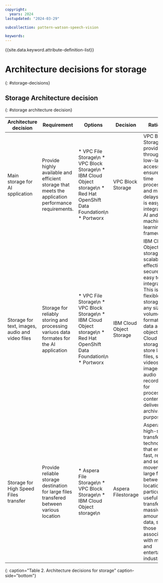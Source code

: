 ```yaml
---
copyright:
  years: 2024
lastupdated: "2024-03-29"

subcollection: pattern-watson-speech-vision

keywords:
---
```

{{site.data.keyword.attribute-definition-list}}

# Architecture decisions for storage

{: #storage-decisions}

## Storage Architecture decision

{: #storage architecture decision}

| Architecture decision                                                           | Requirement                                  | Options     | Decision    | Rationale                                                                                                  |
| ------------------------------------------------------------------------------- | -------------------------------------------- | ----------- | ----------- | ---------------------------------------------------------------------------------------------------------- |
| Main storage for AI spplication | Provide highly available and efficient storage that meets the application performance requirements. | * VPC File Storage\n * VPC Block Storage\n * IBM Cloud Object storage\n * Red Hat OpenShift Data Foundation\n * Portworx | VPC Block Storage | VPC Block Storage provides high throughput, low-latency access to ensure real-time processing and minimize delays. This is easy to integrate with AI and machine learning (ML) frameworks. |
| Storage for text, images, audio and video files | Storage for reliably storing and processing variuos data formates for the AI application | * VPC File Storage\n * VPC Block Storage\n * IBM Cloud Object storage\n * Red Hat OpenShift Data Foundation\n * Portworx | IBM Cloud Object Storage | IBM Cloud Object storage is a scalable, cost effective, secure and easy to integrate. This is flexible to storage the any size, volume or formate of data as objects. IBM Cloud Object storage can store large files, such as videos, images, and audio recordings, for processing, content delivery or archival purposes.|
|Storage for High Speed Files transfer|Provide reliable storage destination for large files transfered between various location |* Aspera File Storage\n * VPC Block Storage\n * IBM Cloud Object storage\n| Aspera Filestorage | Aspera is a high-speed transfer technology that enables fast, reliable, and secure movement of large files between locations. It's particularly useful for transferring massive amounts of data, such as those associated with media and entertainment industries.|
{: caption="Table 2. Architecture decisions for storage" caption-side="bottom"} 
